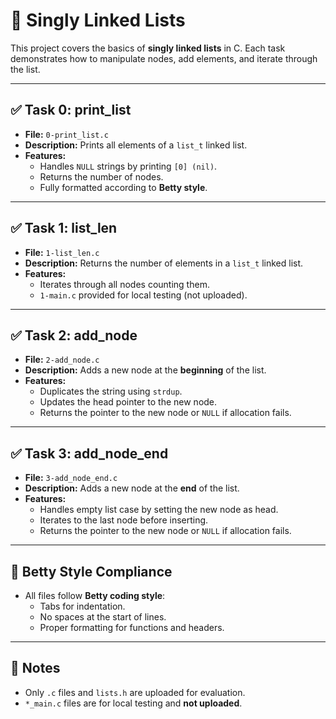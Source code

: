 # 📌 Singly Linked Lists

This project covers the basics of **singly linked lists** in C. Each task demonstrates how to manipulate nodes, add elements, and iterate through the list.

---

## ✅ Task 0: print_list
- **File:** `0-print_list.c`
- **Description:** Prints all elements of a `list_t` linked list.
- **Features:**
  - Handles `NULL` strings by printing `[0] (nil)`.
  - Returns the number of nodes.
  - Fully formatted according to **Betty style**.
  
---

## ✅ Task 1: list_len
- **File:** `1-list_len.c`
- **Description:** Returns the number of elements in a `list_t` linked list.
- **Features:**
  - Iterates through all nodes counting them.
  - `1-main.c` provided for local testing (not uploaded).

---

## ✅ Task 2: add_node
- **File:** `2-add_node.c`
- **Description:** Adds a new node at the **beginning** of the list.
- **Features:**
  - Duplicates the string using `strdup`.
  - Updates the head pointer to the new node.
  - Returns the pointer to the new node or `NULL` if allocation fails.

---

## ✅ Task 3: add_node_end
- **File:** `3-add_node_end.c`
- **Description:** Adds a new node at the **end** of the list.
- **Features:**
  - Handles empty list case by setting the new node as head.
  - Iterates to the last node before inserting.
  - Returns the pointer to the new node or `NULL` if allocation fails.

---

## 🎯 Betty Style Compliance
- All files follow **Betty coding style**:
  - Tabs for indentation.
  - No spaces at the start of lines.
  - Proper formatting for functions and headers.

---

## 📂 Notes
- Only `.c` files and `lists.h` are uploaded for evaluation.
- `*_main.c` files are for local testing and **not uploaded**.
